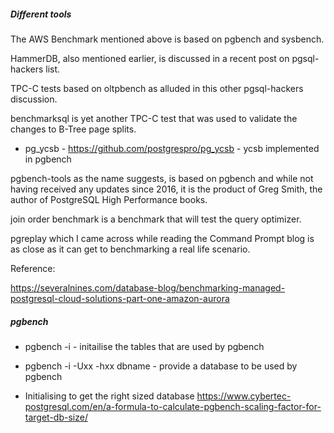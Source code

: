 ##### Different tools


The AWS Benchmark mentioned above is based on pgbench and sysbench.

HammerDB, also mentioned earlier, is discussed in a recent post on pgsql-hackers list.

TPC-C tests based on oltpbench as alluded in this other pgsql-hackers discussion.

benchmarksql is yet another TPC-C test that was used to validate the changes to B-Tree page splits.

* pg_ycsb - https://github.com/postgrespro/pg_ycsb - ycsb implemented in pgbench


pgbench-tools as the name suggests, is based on pgbench and while not having received any updates since 2016, it is the product of Greg Smith, the author of PostgreSQL High Performance books.

join order benchmark is a benchmark that will test the query optimizer.

pgreplay which I came across while reading the Command Prompt blog is as close as it can get to benchmarking a real life scenario.



Reference:

https://severalnines.com/database-blog/benchmarking-managed-postgresql-cloud-solutions-part-one-amazon-aurora


##### pgbench

* pgbench -i - initailise the tables that are used by pgbench
* pgbench -i -Uxx -hxx dbname - provide a database to be used by pgbench

 * Initialising to get the right sized database https://www.cybertec-postgresql.com/en/a-formula-to-calculate-pgbench-scaling-factor-for-target-db-size/

